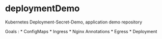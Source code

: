 # deploymentDemo
Kubernetes Deployment-Secret-Demo, application demo repository

Goals : 
	* ConfigMaps
	* Ingress
	* Nginx Annotations
	* Egress
	* Deployment
